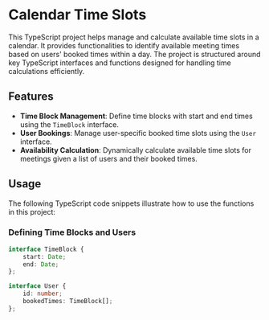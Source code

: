 # Calendar Time Slots

This TypeScript project helps manage and calculate available time slots in a calendar. It provides functionalities to identify available meeting times based on users' booked times within a day. The project is structured around key TypeScript interfaces and functions designed for handling time calculations efficiently.

## Features

- **Time Block Management**: Define time blocks with start and end times using the `TimeBlock` interface.
- **User Bookings**: Manage user-specific booked time slots using the `User` interface.
- **Availability Calculation**: Dynamically calculate available time slots for meetings given a list of users and their booked times.

## Usage

The following TypeScript code snippets illustrate how to use the functions in this project:

### Defining Time Blocks and Users

```typescript
interface TimeBlock {
    start: Date;
    end: Date;
};

interface User {
    id: number;
    bookedTimes: TimeBlock[];
};
